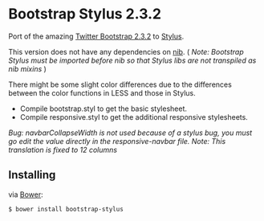 Bootstrap Stylus 2.3.2
======================

Port of the amazing [Twitter Bootstrap 2.3.2](https://github.com/twitter/bootstrap) to [Stylus](http://learnboost.github.com/stylus/).

This version does not have any dependencies on [nib](https://github.com/visionmedia/nib). ( _Note: Bootstrap Stylus must be imported before nib so that Stylus libs are not transpiled as nib mixins_ )

There might be some slight color differences due to the differences between the color functions in LESS and those in Stylus.

- Compile bootstrap.styl to get the basic stylesheet.
- Compile responsive.styl to get the additional responsive stylesheets.

_Bug: navbarCollapseWidth is not used because of a stylus bug, you must go edit the value directly in the responsive-navbar file._
_Note: This translation is fixed to 12 columns_

## Installing

via [Bower](https://github.com/bower/bower):

```
$ bower install bootstrap-stylus
```

